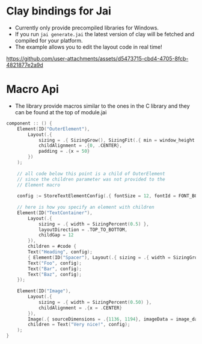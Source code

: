 # Clay bindings for Jai
- Currently only provide precompiled libraries for Windows.
- If you run `jai generate.jai` the latest version of clay will be fetched and compiled for your platform.
- The example allows you to edit the layout code in real time!

https://github.com/user-attachments/assets/d5473715-cbd4-4705-8fcb-4821877e2a9d

# Macro Api
- The library provide macros similar to the ones in the C library and they can be found at the top of module.jai
```go
component :: () {
    Element(ID("OuterElement"),
        Layout(.{
            sizing = .{ SizingGrow(), SizingFit(.{ min = window_height -  50}) },
            childAlignment = .{0, .CENTER},
            padding = .{x = 50}
        })
    );
    
    // all code below this point is a child of OuterElement
    // since the children parameter was not provided to the
    // Element macro
    
    config := StoreTextElementConfig(.{ fontSize = 12, fontId = FONT_BODY, textColor = COLOR_RED });
    
    // here is how you specify an element with children
    Element(ID("TextContainer"),
        Layout(.{
            sizing = .{ width = SizingPercent(0.5) },
            layoutDirection = .TOP_TO_BOTTOM,
            childGap = 12
        }),
        children = #code {
        Text("Heading", config);
        { Element(ID("Spacer"), Layout(.{ sizing = .{ width = SizingGrow(.{ max = 25 }) } })); }
        Text("Foo", config);
        Text("Bar", config);
        Text("Baz", config);
    });
    
    Element(ID("Image"),
        Layout(.{
            sizing = .{ width = SizingPercent(0.50) },
            childAlignment = .{x = .CENTER}
        }),
        Image(.{ sourceDimensions = .{1136, 1194}, imageData = image_data }),
        children = Text("Very nice!", config);
    );
}
```



